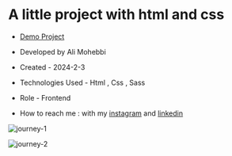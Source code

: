# A little project with html and css

- [Demo Project](https://ali-mohebbi-developer.github.io/guitar/)

- Developed by Ali Mohebbi

- Created - 2024-2-3

- Technologies Used - Html , Css , Sass

- Role - Frontend

- How to reach me : with my [instagram](https://www.instagram.com/Ali_Mohebbi_Developer) and [linkedin](https://www.linkedin.com/in/ali-mohebbi-7165b7265/)

![journey-1](https://github.com/Ali-Mohebbi-Developer/journey/assets/126477170/d3fca771-444b-4265-921d-6ddff57fd96b)

![journey-2](https://github.com/Ali-Mohebbi-Developer/journey/assets/126477170/b6a82941-2242-4299-bb3d-0ea8669a7fdf)
